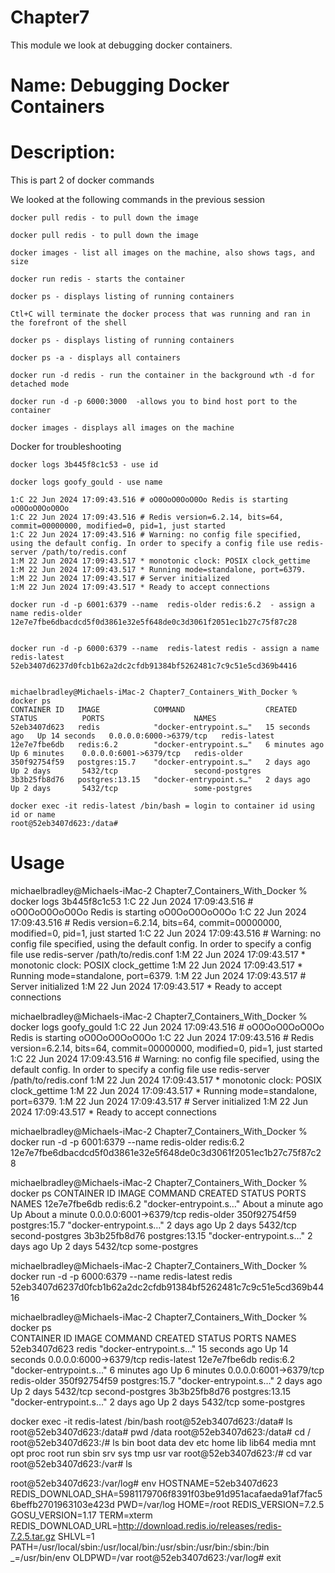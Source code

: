 # Chapter7
This module we look at debugging docker containers.

# Name: Debugging Docker Containers

# Description: 

This is part 2 of docker commands

We looked at the following commands in the previous session

    docker pull redis - to pull down the image

    docker pull redis - to pull down the image

    docker images - list all images on the machine, also shows tags, and size

    docker run redis - starts the container

    docker ps - displays listing of running containers

    Ctl+C will terminate the docker process that was running and ran in the forefront of the shell

    docker ps - displays listing of running containers

    docker ps -a - displays all containers

    docker run -d redis - run the container in the background wth -d for detached mode

    docker run -d -p 6000:3000  -allows you to bind host port to the container

    docker images - displays all images on the machine

Docker for troubleshooting

    docker logs 3b445f8c1c53 - use id

    docker logs goofy_gould - use name

    1:C 22 Jun 2024 17:09:43.516 # oO0OoO0OoO0Oo Redis is starting oO0OoO0OoO0Oo
    1:C 22 Jun 2024 17:09:43.516 # Redis version=6.2.14, bits=64, commit=00000000, modified=0, pid=1, just started
    1:C 22 Jun 2024 17:09:43.516 # Warning: no config file specified, using the default config. In order to specify a config file use redis-server /path/to/redis.conf
    1:M 22 Jun 2024 17:09:43.517 * monotonic clock: POSIX clock_gettime
    1:M 22 Jun 2024 17:09:43.517 * Running mode=standalone, port=6379.
    1:M 22 Jun 2024 17:09:43.517 # Server initialized
    1:M 22 Jun 2024 17:09:43.517 * Ready to accept connections

    docker run -d -p 6001:6379 --name  redis-older redis:6.2  - assign a name redis-older
    12e7e7fbe6dbacdcd5f0d3861e32e5f648de0c3d3061f2051ec1b27c75f87c28


    docker run -d -p 6000:6379 --name  redis-latest redis - assign a name redis-latest
    52eb3407d6237d0fcb1b62a2dc2cfdb91384bf5262481c7c9c51e5cd369b4416


    michaelbradley@Michaels-iMac-2 Chapter7_Containers_With_Docker % docker ps                                            
    CONTAINER ID   IMAGE            COMMAND                  CREATED          STATUS          PORTS                    NAMES
    52eb3407d623   redis            "docker-entrypoint.s…"   15 seconds ago   Up 14 seconds   0.0.0.0:6000->6379/tcp   redis-latest
    12e7e7fbe6db   redis:6.2        "docker-entrypoint.s…"   6 minutes ago    Up 6 minutes    0.0.0.0:6001->6379/tcp   redis-older
    350f92754f59   postgres:15.7    "docker-entrypoint.s…"   2 days ago       Up 2 days       5432/tcp                 second-postgres
    3b3b25fb8d76   postgres:13.15   "docker-entrypoint.s…"   2 days ago       Up 2 days       5432/tcp                 some-postgres

    docker exec -it redis-latest /bin/bash = login to container id using id or name
    root@52eb3407d623:/data#




# Usage

michaelbradley@Michaels-iMac-2 Chapter7_Containers_With_Docker % docker logs 3b445f8c1c53
1:C 22 Jun 2024 17:09:43.516 # oO0OoO0OoO0Oo Redis is starting oO0OoO0OoO0Oo
1:C 22 Jun 2024 17:09:43.516 # Redis version=6.2.14, bits=64, commit=00000000, modified=0, pid=1, just started
1:C 22 Jun 2024 17:09:43.516 # Warning: no config file specified, using the default config. In order to specify a config file use redis-server /path/to/redis.conf
1:M 22 Jun 2024 17:09:43.517 * monotonic clock: POSIX clock_gettime
1:M 22 Jun 2024 17:09:43.517 * Running mode=standalone, port=6379.
1:M 22 Jun 2024 17:09:43.517 # Server initialized
1:M 22 Jun 2024 17:09:43.517 * Ready to accept connections

michaelbradley@Michaels-iMac-2 Chapter7_Containers_With_Docker % docker logs goofy_gould
1:C 22 Jun 2024 17:09:43.516 # oO0OoO0OoO0Oo Redis is starting oO0OoO0OoO0Oo
1:C 22 Jun 2024 17:09:43.516 # Redis version=6.2.14, bits=64, commit=00000000, modified=0, pid=1, just started
1:C 22 Jun 2024 17:09:43.516 # Warning: no config file specified, using the default config. In order to specify a config file use redis-server /path/to/redis.conf
1:M 22 Jun 2024 17:09:43.517 * monotonic clock: POSIX clock_gettime
1:M 22 Jun 2024 17:09:43.517 * Running mode=standalone, port=6379.
1:M 22 Jun 2024 17:09:43.517 # Server initialized
1:M 22 Jun 2024 17:09:43.517 * Ready to accept connections
    

michaelbradley@Michaels-iMac-2 Chapter7_Containers_With_Docker % docker run -d -p 6001:6379 --name  redis-older redis:6.2
12e7e7fbe6dbacdcd5f0d3861e32e5f648de0c3d3061f2051ec1b27c75f87c28


michaelbradley@Michaels-iMac-2 Chapter7_Containers_With_Docker % docker ps
CONTAINER ID   IMAGE            COMMAND                  CREATED              STATUS              PORTS                    NAMES
12e7e7fbe6db   redis:6.2        "docker-entrypoint.s…"   About a minute ago   Up About a minute   0.0.0.0:6001->6379/tcp   redis-older
350f92754f59   postgres:15.7    "docker-entrypoint.s…"   2 days ago           Up 2 days           5432/tcp                 second-postgres
3b3b25fb8d76   postgres:13.15   "docker-entrypoint.s…"   2 days ago           Up 2 days           5432/tcp                 some-postgres

michaelbradley@Michaels-iMac-2 Chapter7_Containers_With_Docker % docker run -d -p 6000:6379 --name  redis-latest redis
52eb3407d6237d0fcb1b62a2dc2cfdb91384bf5262481c7c9c51e5cd369b4416


michaelbradley@Michaels-iMac-2 Chapter7_Containers_With_Docker % docker ps                                            
CONTAINER ID   IMAGE            COMMAND                  CREATED          STATUS          PORTS                    NAMES
52eb3407d623   redis            "docker-entrypoint.s…"   15 seconds ago   Up 14 seconds   0.0.0.0:6000->6379/tcp   redis-latest
12e7e7fbe6db   redis:6.2        "docker-entrypoint.s…"   6 minutes ago    Up 6 minutes    0.0.0.0:6001->6379/tcp   redis-older
350f92754f59   postgres:15.7    "docker-entrypoint.s…"   2 days ago       Up 2 days       5432/tcp                 second-postgres
3b3b25fb8d76   postgres:13.15   "docker-entrypoint.s…"   2 days ago       Up 2 days       5432/tcp                 some-postgres


docker exec -it redis-latest /bin/bash
root@52eb3407d623:/data# ls
root@52eb3407d623:/data# pwd
/data
root@52eb3407d623:/data# cd /
root@52eb3407d623:/# ls
bin  boot  data  dev  etc  home  lib  lib64  media  mnt  opt  proc  root  run  sbin  srv  sys  tmp  usr  var
root@52eb3407d623:/# cd var 
root@52eb3407d623:/var# ls


root@52eb3407d623:/var/log# env
HOSTNAME=52eb3407d623
REDIS_DOWNLOAD_SHA=5981179706f8391f03be91d951acafaeda91af7fac56beffb2701963103e423d
PWD=/var/log
HOME=/root
REDIS_VERSION=7.2.5
GOSU_VERSION=1.17
TERM=xterm
REDIS_DOWNLOAD_URL=http://download.redis.io/releases/redis-7.2.5.tar.gz
SHLVL=1
PATH=/usr/local/sbin:/usr/local/bin:/usr/sbin:/usr/bin:/sbin:/bin
_=/usr/bin/env
OLDPWD=/var
root@52eb3407d623:/var/log# exit
